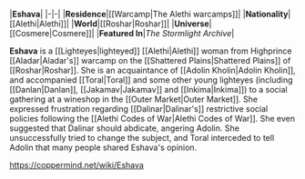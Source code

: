 |**Eshava**|
|-|-|
|**Residence**|[[Warcamp\|The Alethi warcamps]]|
|**Nationality**|[[Alethi\|Alethi]]|
|**World**|[[Roshar\|Roshar]]|
|**Universe**|[[Cosmere\|Cosmere]]|
|**Featured In**|*The Stormlight Archive*|

**Eshava** is a [[Lighteyes\|lighteyed]] [[Alethi\|Alethi]] woman from Highprince [[Aladar\|Aladar's]] warcamp on the [[Shattered Plains\|Shattered Plains]] of [[Roshar\|Roshar]].
She is an acquaintance of [[Adolin Kholin\|Adolin Kholin]], and accompanied [[Toral\|Toral]] and some other young lighteyes (including [[Danlan\|Danlan]], [[Jakamav\|Jakamav]] and [[Inkima\|Inkima]]) to a social gathering at a wineshop in the [[Outer Market\|Outer Market]]. She expressed frustration regarding [[Dalinar\|Dalinar's]] restrictive social policies following the [[Alethi Codes of War\|Alethi Codes of War]]. She even suggested that Dalinar should abdicate, angering Adolin. She unsuccessfully tried to change the subject, and Toral interceded to tell Adolin that many people shared Eshava's opinion.



https://coppermind.net/wiki/Eshava